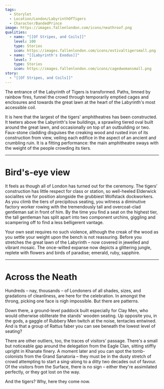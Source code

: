 ```yaml
---
tags:
  - Storylet
  - Location/London/LabyrinthOfTigers
  - Character/BandedPrince
image: https://images.fallenlondon.com/icons/neathroof.png
qualities:
  - name: "[[Of Stripes, and Coils]]"
    level: 100
    type: Stories
    icon: https://images.fallenlondon.com/icons/estivaltigersmall.png
  - name: "[[Labyrinth's Exodus]]"
    level: 7
    type: Stories
    icon: https://images.fallenlondon.com/icons/cagedwomansmall.png
story:
  - "[[Of Stripes, and Coils]]"
---
```

The entrance of the Labyrinth of Tigers is transformed. Paths, limned by rainbow fires, funnel the crowd through temporarily emptied cages and enclosures and towards the great lawn at the heart of the Labyrinth's most accessible coil.

It is here that the largest of the tigers' amphitheatres has been constructed. It teeters above the Labyrinth's low buildings, a sprawling tiered oval built around the great lawn, and occasionally on top of an outbuilding or two. Faux-stone cladding disguises the creaking wood and rusted iron of its construction from view, veiling each edifice in the aspect of an ancient and crumbling ruin. It is a fitting performance: the main amphitheatre sways with the weight of the people crowding its tiers.

---

# Bird's-eye view

It feels as though all of London has turned out for the ceremony. The tigers' construction has little respect for class or station, so well-heeled Elderwick socialites vie for position alongside the grubbiest Wolfstack dockworkers. As you climb the tiers of precipitous seating, you witness a diminutive factory worker rowing with the tremendously tall and overcoat-clad gentleman sat in front of him. By the time you find a seat on the highest tier, the tall gentleman has split apart into two component urchins, giggling and scampering off to find a less belligerent vantage.

Your own seat requires no such violence, although the creak of the wood as you settle your weight upon the bench is not reassuring. Before you stretches the great lawn of the Labyrinth – now covered in jewelled and vibrant mosaic. The once-wilted expanse now depicts a glittering jungle, replete with flowers and birds of paradise; emerald, ruby, sapphire.

--- 

# Across the Neath

Hundreds – nay, thousands – of Londoners of all shades, sizes, and gradations of cleanliness, are here for the celebration. In amongst the throng, picking one face is nigh impossible. But there are patterns.

Down there, a ground-level paddock built especially for Clay Men, who would otherwise obliterate the stands' wooden seating. Up opposite you, in the gods, a gaggle of Rubbery Men twitch at the noise, tentacles entwined. And is that a group of Rattus faber you can see beneath the lowest level of seating?

There are other outliers, too, the traces of visitors' passage. There's a small but noticeable gap around the delegation from the Eagle Clan, sitting stiffly upright in Khanate finery. A moment later and you can spot the tomb-colonists from the Grand Sanatoria – they must be in the dusty stretch of crowd attempting to start a sing-along to a ditty two decades out of favour. Of the visitors from the Surface, there is no sign – either they're assimilated perfectly, or they got lost on the way.

And the tigers? Why, here they come now.